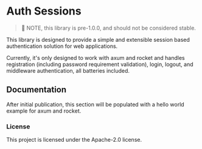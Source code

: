 # Auth Sessions

> 🚧 NOTE, this library is pre-1.0.0, and should not be considered stable.

This library is designed to provide a simple and extensible session based authentication solution for web applications.

Currently, it's only designed to work with axum and rocket and handles registration (including password requirement validation), login, logout, and middleware authentication, all batteries included.

## Documentation

After initial publication, this section will be populated with a hello world example for axum and rocket.

### License

This project is licensed under the Apache-2.0 license.